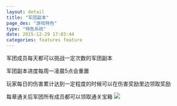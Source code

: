 ```yaml
---
layout: detail
title: "军团副本"
page_des: "游戏特色"
type: "特色系统"
date: 2015-12-29 17:03:44
categories: features feature
---
```

<p>军团成员每天都可以挑战一定次数的军团副本
<p>军团副本进度每周一凌晨5点会重置
<p>玩家每日的伤害累计达到一定程度的时候可以在伤害奖励里边领取奖励
<p>每章通关后军团所有成员都可以领取通关宝箱




<img src="http://dev.36b.me/current/diaochan/img/resource/ziliao/005-1.jpg"/>